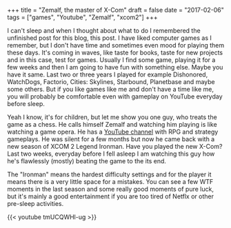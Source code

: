 +++
title = "Zemalf, the master of X-Com"
draft = false
date = "2017-02-06"
tags = ["games", "Youtube", "Zemalf", "xcom2"]
+++

I can't sleep and when I thought about what to do I remembered the unfinished post for this blog, this post. I have liked computer games as I remember, but I don't have time and sometimes even mood for playing them these days. It's coming in waves, like taste for books, taste for new projects and in this case, test for games. Usually I find some game, playing it for a few weeks and then I am going to have fun with something else. Maybe you have it same. Last two or three years I played for example Dishonored, WatchDogs, Factorio, Cities: Skylines, Starbound, Planetbase and maybe some others. But if you like games like me and don't have a time like me, you will probably be comfortable even with gameplay on YouTube everyday before sleep.

Yeah I know, it's for children, but let me show you one guy, who treats the game as a chess. He calls himself Zemalf and watching him playing is like watching a game opera. He has a [YouTube channel](https://www.youtube.com/user/TheZemalf) with RPG and strategy gameplays. He was silent for a few months but now he came back with a new season of XCOM 2 Legend Ironman. Have you played the new X-Com? Last two weeks, everyday before I fell asleep I am watching this guy how he's flawlessly (mostly) beating the game to the its end.

The "Ironman" means the hardest difficulty settings and for the player it means there is a very little space for a mistakes. You can see a few WTF moments in the last season and some really good moments of pure luck, but it's mainly a good entertainment if you are too tired of Netflx or other pre-sleep activities.

{{< youtube tmUCQWHl-ug >}}
